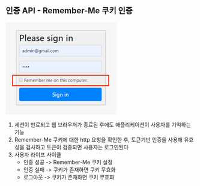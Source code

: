 ## 인증 API - Remember-Me 쿠키 인증
![img.png](img.png)
1. 세션이 만료되고 웹 브라우저가 종료된 후에도 애플리케이션이 사용자를 기억하는 기능
2. Remember-Me 쿠키에 대한 http 요청을 확인한 후, 토큰기반 인증을 사용해 유효성을 검사하고
토큰이 검증되면 사용자는 로그인된다
3. 사용자 라이프 사이클
   - 인증 성공 -> Remember-Me 쿠키 설정
   - 인증 실패 -> 쿠키가 존재하면 쿠키 무효화
   - 로그아웃 -> 쿠키가 존재하면 쿠키 무효화

